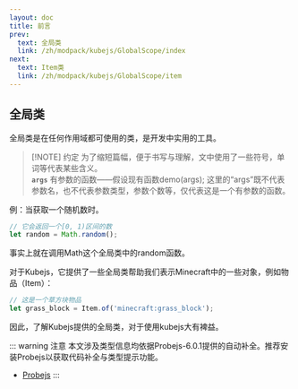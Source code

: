 ```yaml
---
layout: doc
title: 前言
prev:
  text: 全局类
  link: /zh/modpack/kubejs/GlobalScope/index
next:
  text: Item类
  link: /zh/modpack/kubejs/GlobalScope/item
---
```


## 全局类

全局类是在任何作用域都可使用的类，是开发中实用的工具。

> [!NOTE] 约定
为了缩短篇幅，便于书写与理解，文中使用了一些符号，单词等代表某些含义。\
**`args`** 有参数的函数——假设现有函数demo(args); 这里的“args”既不代表参数名，也不代表参数类型，参数个数等，仅代表这是一个有参数的函数。

例：当获取一个随机数时。

```js
// 它会返回一个[0, 1)区间的数
let random = Math.random();
```

事实上就在调用Math这个全局类中的random函数。

对于Kubejs，它提供了一些全局类帮助我们表示Minecraft中的一些对象，例如物品（Item）：

```js
// 这是一个草方块物品
let grass_block = Item.of('minecraft:grass_block');
```

因此，了解Kubejs提供的全局类，对于使用kubejs大有裨益。

::: warning 注意
本文涉及类型信息均依据Probejs-6.0.1提供的自动补全。推荐安装Probejs以获取代码补全与类型提示功能。

- [Probejs](https://www.mcmod.cn/class/6486.html)
:::
